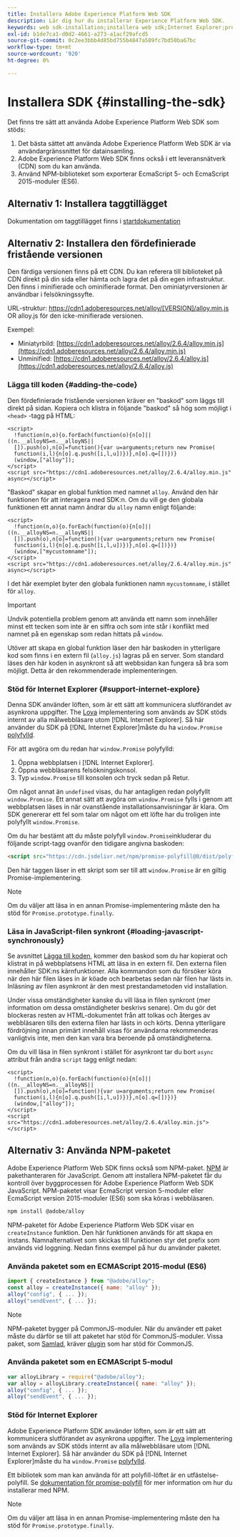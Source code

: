 ```yaml
---
title: Installera Adobe Experience Platform Web SDK
description: Lär dig hur du installerar Experience Platform Web SDK.
keywords: web sdk-installation;installera web sdk;Internet Explorer;promise;npm-paket
exl-id: b1de7ca1-d0d2-4661-a273-a1acf29afcd5
source-git-commit: 0c2ee3bbb4d85bd755b4847a509fc7bd50ba67bc
workflow-type: tm+mt
source-wordcount: '920'
ht-degree: 0%

---
```


# Installera SDK {#installing-the-sdk}

Det finns tre sätt att använda Adobe Experience Platform Web SDK som stöds:

1. Det bästa sättet att använda Adobe Experience Platform Web SDK är via användargränssnittet för datainsamling.
1. Adobe Experience Platform Web SDK finns också i ett leveransnätverk (CDN) som du kan använda.
1. Använd NPM-biblioteket som exporterar EcmaScript 5- och EcmaScript 2015-moduler (ES6).

## Alternativ 1: Installera taggtillägget

Dokumentation om taggtillägget finns i [startdokumentation](../../tags/extensions/web/sdk/overview.md)

## Alternativ 2: Installera den fördefinierade fristående versionen

Den färdiga versionen finns på ett CDN. Du kan referera till biblioteket på CDN direkt på din sida eller hämta och lagra det på din egen infrastruktur. Den finns i minifierade och ominifierade format. Den ominiatyrversionen är användbar i felsökningssyfte.

URL-struktur: https://cdn1.adoberesources.net/alloy/[VERSION]/alloy.min.js OR alloy.js för den icke-minifierade versionen.

Exempel:


* Miniatyrbild: [https://cdn1.adoberesources.net/alloy/2.6.4/alloy.min.js](https://cdn1.adoberesources.net/alloy/2.6.4/alloy.min.js)
* Unminified: [https://cdn1.adoberesources.net/alloy/2.6.4/alloy.js](https://cdn1.adoberesources.net/alloy/2.6.4/alloy.js)


### Lägga till koden {#adding-the-code}

Den fördefinierade fristående versionen kräver en &quot;baskod&quot; som läggs till direkt på sidan. Kopiera och klistra in följande &quot;baskod&quot; så hög som möjligt i `<head>` -tagg på HTML:

```markup
<script>
  !function(n,o){o.forEach(function(o){n[o]||((n.__alloyNS=n.__alloyNS||
  []).push(o),n[o]=function(){var u=arguments;return new Promise(
  function(i,l){n[o].q.push([i,l,u])})},n[o].q=[])})}
  (window,["alloy"]);
</script>
<script src="https://cdn1.adoberesources.net/alloy/2.6.4/alloy.min.js" async></script>
```

&quot;Baskod&quot; skapar en global funktion med namnet `alloy`. Använd den här funktionen för att interagera med SDK:n. Om du vill ge den globala funktionen ett annat namn ändrar du `alloy` namn enligt följande:

```markup
<script>
  !function(n,o){o.forEach(function(o){n[o]||((n.__alloyNS=n.__alloyNS||
  []).push(o),n[o]=function(){var u=arguments;return new Promise(
  function(i,l){n[o].q.push([i,l,u])})},n[o].q=[])})}
  (window,["mycustomname"]);
</script>
<script src="https://cdn1.adoberesources.net/alloy/2.6.4/alloy.min.js" async></script>
```

I det här exemplet byter den globala funktionen namn `mycustomname`, i stället för `alloy`.

>[!IMPORTANT]
>
>Undvik potentiella problem genom att använda ett namn som innehåller minst ett tecken som inte är en siffra och som inte står i konflikt med namnet på en egenskap som redan hittats på `window`.

Utöver att skapa en global funktion läser den här baskoden in ytterligare kod som finns i en extern fil \(`alloy.js`\) lagras på en server. Som standard läses den här koden in asynkront så att webbsidan kan fungera så bra som möjligt. Detta är den rekommenderade implementeringen.

### Stöd för Internet Explorer {#support-internet-explore}

Denna SDK använder löften, som är ett sätt att kommunicera slutförandet av asynkrona uppgifter. The [Lova](https://developer.mozilla.org/en-US/docs/Web/JavaScript/Reference/Global_Objects/Promise) implementering som används av SDK stöds internt av alla målwebbläsare utom [!DNL Internet Explorer]. Så här använder du SDK på [!DNL Internet Explorer]måste du ha `window.Promise` [polyfylld](https://remysharp.com/2010/10/08/what-is-a-polyfill).

För att avgöra om du redan har `window.Promise` polyfylld:

1. Öppna webbplatsen i [!DNL Internet Explorer].
1. Öppna webbläsarens felsökningskonsol.
1. Typ `window.Promise` till konsolen och tryck sedan på Retur.

Om något annat än `undefined` visas, du har antagligen redan polyfyllt `window.Promise`. Ett annat sätt att avgöra om `window.Promise` fylls i genom att webbplatsen läses in när ovanstående installationsanvisningar är klara. Om SDK genererar ett fel som talar om något om ett löfte har du troligen inte polyfyllt `window.Promise`.

Om du har bestämt att du måste polyfyll `window.Promise`inkluderar du följande script-tagg ovanför den tidigare angivna baskoden:

```html
<script src="https://cdn.jsdelivr.net/npm/promise-polyfill@8/dist/polyfill.min.js"></script>
```

Den här taggen läser in ett skript som ser till att `window.Promise` är en giltig Promise-implementering.

>[!NOTE]
>
>Om du väljer att läsa in en annan Promise-implementering måste den ha stöd för `Promise.prototype.finally`.

### Läsa in JavaScript-filen synkront {#loading-javascript-synchronously}

Se avsnittet [Lägga till koden](#adding-the-code), kommer den baskod som du har kopierat och klistrat in på webbplatsens HTML att läsa in en extern fil. Den externa filen innehåller SDK:ns kärnfunktioner. Alla kommandon som du försöker köra när den här filen läses in är köade och bearbetas sedan när filen har lästs in. Inläsning av filen asynkront är den mest prestandametoden vid installation.

Under vissa omständigheter kanske du vill läsa in filen synkront \(mer information om dessa omständigheter beskrivs senare\). Om du gör det blockeras resten av HTML-dokumentet från att tolkas och återges av webbläsaren tills den externa filen har lästs in och körts. Denna ytterligare fördröjning innan primärt innehåll visas för användarna rekommenderas vanligtvis inte, men den kan vara bra beroende på omständigheterna.

Om du vill läsa in filen synkront i stället för asynkront tar du bort `async` attribut från andra `script` tagg enligt nedan:

```markup
<script>
  !function(n,o){o.forEach(function(o){n[o]||((n.__alloyNS=n.__alloyNS||
  []).push(o),n[o]=function(){var u=arguments;return new Promise(
  function(i,l){n[o].q.push([i,l,u])})},n[o].q=[])})}
  (window,["alloy"]);
</script>
<script src="https://cdn1.adoberesources.net/alloy/2.6.4/alloy.min.js"></script>
```

## Alternativ 3: Använda NPM-paketet

Adobe Experience Platform Web SDK finns också som NPM-paket. [NPM](https://www.npmjs.com) är pakethanteraren för JavaScript. Genom att installera NPM-paketet får du kontroll över byggprocessen för Adobe Experience Platform Web SDK JavaScript. NPM-paketet visar EcmaScript version 5-moduler eller EcmaScript version 2015-moduler (ES6) som ska köras i webbläsaren.

```bash
npm install @adobe/alloy
```

NPM-paketet för Adobe Experience Platform Web SDK visar en `createInstance` funktion. Den här funktionen används för att skapa en instans. Namnalternativet som skickas till funktionen styr det prefix som används vid loggning. Nedan finns exempel på hur du använder paketet.

### Använda paketet som en ECMAScript 2015-modul (ES6)

```javascript
import { createInstance } from "@adobe/alloy";
const alloy = createInstance({ name: "alloy" });
alloy("config", { ... });
alloy("sendEvent", { ... });
```

>[!NOTE]
>
>NPM-paketet bygger på CommonJS-moduler. När du använder ett paket måste du därför se till att paketet har stöd för CommonJS-moduler. Vissa paket, som [Samlad](https://rollupjs.org), kräver [plugin](https://www.npmjs.com/package/@rollup/plugin-commonjs) som har stöd för CommonJS.

### Använda paketet som en ECMAScript 5-modul

```javascript
var alloyLibrary = require("@adobe/alloy");
var alloy = alloyLibrary.createInstance({ name: "alloy" });
alloy("config", { ... });
alloy("sendEvent", { ... });
```

### Stöd för Internet Explorer

Adobe Experience Platform SDK använder löften, som är ett sätt att kommunicera slutförandet av asynkrona uppgifter. The [Lova](https://developer.mozilla.org/en-US/docs/Web/JavaScript/Reference/Global_Objects/Promise) implementering som används av SDK stöds internt av alla målwebbläsare utom [!DNL Internet Explorer]. Så här använder du SDK på [!DNL Internet Explorer]måste du ha `window.Promise` [polyfylld](https://remysharp.com/2010/10/08/what-is-a-polyfill).

Ett bibliotek som man kan använda för att polyfill-löftet är en utfästelse-polyfill. Se [dokumentation för promise-polyfill](https://www.npmjs.com/package/promise-polyfill) för mer information om hur du installerar med NPM.

>[!NOTE]
>
>Om du väljer att läsa in en annan Promise-implementering måste den ha stöd för `Promise.prototype.finally`.
